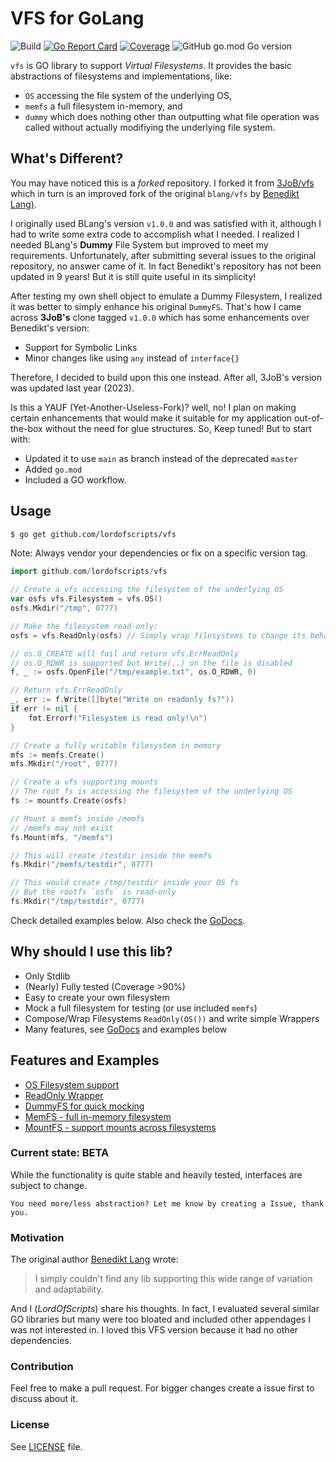 # VFS for GoLang

![Build](https://github.com/lordofscripts/vfs/actions/workflows/go.yml/badge.svg)
[![Go Report Card](https://goreportcard.com/badge/github.com/lordofscripts/vfs?style=flat-square)](https://goreportcard.com/report/github.com/lordofscripts/vfs)
[![Coverage](https://coveralls.io/repos/github/lordofscripts/vfs/badge.svg?branch=main)](https://coveralls.io/github/lordofscripts/vfs?branch=main)
![GitHub go.mod Go version](https://img.shields.io/github/go-mod/go-version/lordofscripts/vfs)

`vfs` is GO library to support *Virtual Filesystems*. It provides the basic
abstractions of filesystems and implementations, like:

* `OS` accessing the file system of the underlying OS,
* `memfs` a full filesystem in-memory, and
* `dummy` which does nothing other than outputting what file operation was
  called without actually modifiying the underlying file system.

## What's Different?

You may have noticed this is a *forked* repository. I forked it from
[3JoB/vfs](https://github.com/3JoB/vfs) which in turn is an improved fork of
the original `blang/vfs` by [Benedikt Lang)](https://github.com/blang/vfs).

I originally used BLang's version `v1.0.0`  and was satisfied with it, although I had
to write some extra code to accomplish what I needed. I realized I needed
BLang's **Dummy** File System but improved to meet my requirements. Unfortunately,
after submitting several issues to the original repository, no answer came of
it. In fact Benedikt's repository has not been updated in 9 years! But it is
still quite useful in its simplicity!

After testing my own shell object to emulate a Dummy Filesystem, I realized it
was better to simply enhance his original `DummyFS`. That's how I came across
**3JoB's** clone tagged `v1.0.0` which has some enhancements over Benedikt's version:

* Support for Symbolic Links
* Minor changes like using `any` instead of `interface{}`

Therefore, I decided to build upon this one instead. After all, 3JoB's version
was updated last year (2023).

Is this a YAUF (Yet-Another-Useless-Fork)? well, no! I plan on making certain
enhancements that would make it suitable for my application out-of-the-box
without the need for glue structures. So, Keep tuned! But to start with:

* Updated it to use `main` as branch instead of the deprecated `master`
* Added `go.mod`
* Included a GO workflow.

## Usage

```bash
$ go get github.com/lordofscripts/vfs
```
Note: Always vendor your dependencies or fix on a specific version tag.

```go
import github.com/lordofscripts/vfs
```

```go
// Create a vfs accessing the filesystem of the underlying OS
var osfs vfs.Filesystem = vfs.OS()
osfs.Mkdir("/tmp", 0777)

// Make the filesystem read-only:
osfs = vfs.ReadOnly(osfs) // Simply wrap filesystems to change its behaviour

// os.O_CREATE will fail and return vfs.ErrReadOnly
// os.O_RDWR is supported but Write(..) on the file is disabled
f, _ := osfs.OpenFile("/tmp/example.txt", os.O_RDWR, 0)

// Return vfs.ErrReadOnly
_, err := f.Write([]byte("Write on readonly fs?"))
if err != nil {
    fmt.Errorf("Filesystem is read only!\n")
}

// Create a fully writable filesystem in memory
mfs := memfs.Create()
mfs.Mkdir("/root", 0777)

// Create a vfs supporting mounts
// The root fs is accessing the filesystem of the underlying OS
fs := mountfs.Create(osfs)

// Mount a memfs inside /memfs
// /memfs may not exist
fs.Mount(mfs, "/memfs")

// This will create /testdir inside the memfs
fs.Mkdir("/memfs/testdir", 0777)

// This would create /tmp/testdir inside your OS fs
// But the rootfs `osfs` is read-only
fs.Mkdir("/tmp/testdir", 0777)
```

Check detailed examples below. Also check the [GoDocs](http://godoc.org/github.com/3JoB/vfs).

## Why should I use this lib?

- Only Stdlib
- (Nearly) Fully tested (Coverage >90%)
- Easy to create your own filesystem
- Mock a full filesystem for testing (or use included `memfs`)
- Compose/Wrap Filesystems `ReadOnly(OS())` and write simple Wrappers
- Many features, see [GoDocs](http://godoc.org/github.com/3JoB/vfs) and examples below

## Features and Examples

- [OS Filesystem support](http://godoc.org/github.com/3JoB/vfs#example-OsFS)
- [ReadOnly Wrapper](http://godoc.org/github.com/3JoB/vfs#example-RoFS)
- [DummyFS for quick mocking](http://godoc.org/github.com/3JoB/vfs#example-DummyFS)
- [MemFS - full in-memory filesystem](http://godoc.org/github.com/3JoB/vfs/memfs#example-MemFS)
- [MountFS - support mounts across filesystems](http://godoc.org/github.com/3JoB/vfs/mountfs#example-MountFS)

### Current state: BETA

While the functionality is quite stable and heavily tested, interfaces are subject to change.

    You need more/less abstraction? Let me know by creating a Issue, thank you.

### Motivation

The original author [Benedikt Lang](https://github.com/blang) wrote:

> I simply couldn't find any lib supporting this wide range of variation and adaptability.

And I (*LordOfScripts*) share his thoughts. In fact, I evaluated several similar
GO libraries but many were too bloated and included other appendages I was not
interested in. I loved this VFS version because it had no other dependencies.


### Contribution

Feel free to make a pull request. For bigger changes create a issue first to discuss about it.

### License

See [LICENSE](LICENSE) file.
